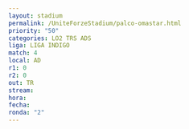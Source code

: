 ```yaml
---
layout: stadium
permalink: /UniteForzeStadium/palco-omastar.html
priority: "50"
categories: LO2 TRS ADS
liga: LIGA INDIGO
match: 4
local: AD
r1: 0
r2: 0
out: TR
stream: 
hora: 
fecha: 
ronda: "2"
---
```

